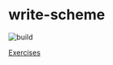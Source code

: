 # write-scheme

![build](https://github.com/zarak/write-scheme/workflows/build/badge.svg)

[Exercises](http://zarak.ca/write-scheme/haddock/Exercises.html)
